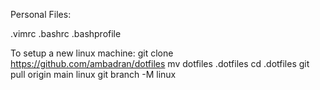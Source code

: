 Personal Files:

.vimrc
.bashrc
.bashprofile

To setup a new linux machine:
git clone https://github.com/ambadran/dotfiles
mv dotfiles .dotfiles
cd .dotfiles
git pull origin main linux
git branch -M linux
